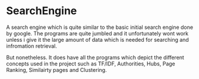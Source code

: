 SearchEngine
============

A search engine which is quite similar to the basic initial search engine done by google. 
The programs are quite jumbled and it unfortunately wont work unless i give it the large 
amount of data which is needed for searching and infromation retrieval.

But nonetheless. It does have all the programs which depict the different concepts used in the project such as TF/IDF, Authorities, Hubs, Page Ranking, Similairty pages and Clustering.
